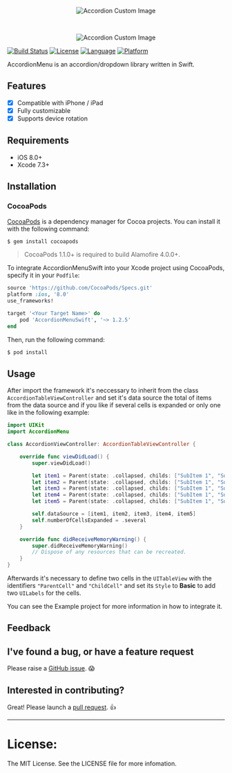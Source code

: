 <p align="center">
  <img src="https://github.com/Vkt0r/AccordionMenu/blob/master/logo.png" alt="Accordion Custom Image"/>
</p>


</br>

<p align="center">
  <img src="https://github.com/Vkt0r/AccordionMenu/blob/master/iPhones.png" alt="Accordion Custom Image"/>
</p>


[![Build Status](https://travis-ci.org/Vkt0r/AccordionMenu.svg?branch=master)](https://travis-ci.org/Vkt0r/AccordionMenu)
[![License](https://img.shields.io/badge/license-MIT-blue.svg?style=flat
            )](http://mit-license.org)
[![Language](http://img.shields.io/badge/language-swift-orange.svg?style=flat
             )](https://developer.apple.com/swift)
[![Platform](http://img.shields.io/badge/platform-ios-lightgrey.svg?style=flat
             )](https://developer.apple.com/resources/)

AccordionMenu is an accordion/dropdown library written in Swift.


## Features

- [x] Compatible with iPhone / iPad
- [x] Fully customizable
- [x] Supports device rotation

## Requirements

- iOS 8.0+
- Xcode 7.3+

## Installation

### CocoaPods

[CocoaPods](http://cocoapods.org) is a dependency manager for Cocoa projects. You can install it with the following command:

```bash
$ gem install cocoapods
```

> CocoaPods 1.1.0+ is required to build Alamofire 4.0.0+.

To integrate AccordionMenuSwift into your Xcode project using CocoaPods, specify it in your `Podfile`:

```ruby
source 'https://github.com/CocoaPods/Specs.git'
platform :ios, '8.0'
use_frameworks!

target '<Your Target Name>' do
    pod 'AccordionMenuSwift', '~> 1.2.5'
end
```

Then, run the following command:

```bash
$ pod install
```

## Usage

After import the framework it's neccessary to inherit from the class `AccordionTableViewController` and set it's data source the total of items from the data source and if you like if several cells is expanded or only one like in the following example:

```swift
import UIKit
import AccordionMenu

class AccordionViewController: AccordionTableViewController {

    override func viewDidLoad() {
        super.viewDidLoad()

        let item1 = Parent(state: .collapsed, childs: ["SubItem 1", "SubItem 2", "SubItem 3"], title: "Item 1")
        let item2 = Parent(state: .collapsed, childs: ["SubItem 1", "SubItem 2"], title: "Item 2")
        let item3 = Parent(state: .collapsed, childs: ["SubItem 1", "SubItem 2", "SubItem 3"], title: "Item 3")
        let item4 = Parent(state: .collapsed, childs: ["SubItem 1", "SubItem 2"], title: "Item 4")
        let item5 = Parent(state: .collapsed, childs: ["SubItem 1", "SubItem 2"], title: "Item 5")

        self.dataSource = [item1, item2, item3, item4, item5]
        self.numberOfCellsExpanded = .several
    }

    override func didReceiveMemoryWarning() {
        super.didReceiveMemoryWarning()
        // Dispose of any resources that can be recreated.
    }
}

```

Afterwards it's necessary to define two cells in the `UITableView` with the identifiers `"ParentCell"` and `"ChildCell"` and set its `Style` to **Basic** to add two `UILabels` for the cells.

You can see the Example project for more information in how to integrate it.

## Feedback

## I've found a bug, or have a feature request

Please raise a [GitHub issue](https://github.com/Vkt0r/AccordionMenu/issues). 😱

## Interested in contributing?

Great! Please launch a [pull request](https://github.com/Vkt0r/AccordionMenu/pulls). 👍

---------------------------------------

License:
=================
The MIT License. See the LICENSE file for more infomation.

